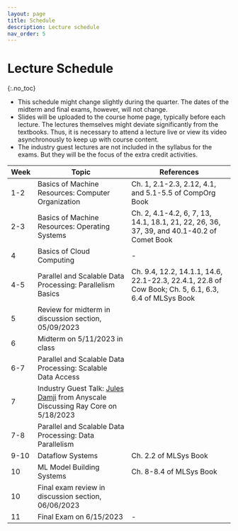 ```yaml
---
layout: page
title: Schedule
description: Lecture schedule
nav_order: 5
---
```


# Lecture Schedule
{:.no_toc}

- This schedule might change slightly during the quarter. The dates of the midterm and final exams, however, will not change.
- Slides will be uploaded to the course home page, typically before each lecture. The lectures themselves might deviate significantly from the textbooks. Thus, it is necessary to attend a lecture live or view its video asynchronously to keep up with course content. 
- The industry guest lectures are not included in the syllabus for the exams. But they will be the focus of the extra credit activities. 

|Week|Topic|References|
|--|--|--|
|1-2|Basics of Machine Resources: Computer Organization|Ch. 1, 2.1-2.3, 2.12, 4.1, and 5.1-5.5 of CompOrg Book|
|2-3|Basics of Machine Resources: Operating Systems |Ch. 2, 4.1-4.2, 6, 7, 13, 14.1, 18.1, 21, 22, 26, 36, 37, 39, and 40.1-40.2 of Comet Book|
|4|Basics of Cloud Computing| - |
|4-5| Parallel and Scalable Data Processing: Parallelism Basics |Ch. 9.4, 12.2, 14.1.1, 14.6, 22.1-22.3, 22.4.1, 22.8 of Cow Book; Ch. 5, 6.1, 6.3, 6.4 of MLSys Book|
|5|Review for midterm in discussion section, 05/09/2023 ||
|6|Midterm on 5/11/2023 in class||
|6-7|Parallel and Scalable Data Processing: Scalable Data Access||
|7|Industry Guest Talk: [Jules Damji](https://www.linkedin.com/in/dmatrix/) from Anyscale Discussing Ray Core on 5/18/2023||
|7-8|Parallel and Scalable Data Processing: Data Parallelism ||
|9-10|Dataflow Systems|Ch. 2.2 of MLSys Book|
|10|ML Model Building Systems|Ch. 8-8.4 of MLSys Book|
|10|Final exam review in discussion section, 06/06/2023||
|11|Final Exam on 6/15/2023| - |
